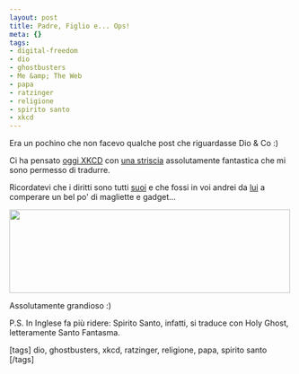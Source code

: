 ```yaml
--- 
layout: post
title: Padre, Figlio e... Ops!
meta: {}
tags: 
- digital-freedom
- dio
- ghostbusters
- Me &amp; The Web
- papa
- ratzinger
- religione
- spirito santo
- xkcd
---
```

Era un pochino che non facevo qualche post che riguardasse Dio & Co :)  
  
Ci ha pensato [oggi XKCD](http://www.xkcd.com/459/) con [una striscia](http://www.xkcd.com/459/) assolutamente fantastica che mi sono permesso di tradurre.  
  
Ricordatevi che i diritti sono tutti [suoi](http://www.xkcd.com/459/) e che fossi in voi andrei da [lui](http://www.xkcd.com/459/) a comperare un bel po' di magliette e gadget...  
  
<img src="http://www.lastknight.com/download/2008/08/holy_ghost.png" alt="" title="holy_ghost" width="500" height="149" class="aligncenter size-full wp-image-853" />  
  
Assolutamente grandioso :)  
  
P.S. In Inglese fa più ridere: Spirito Santo, infatti, si traduce con Holy Ghost, letteramente Santo Fantasma.  
  
[tags] dio, ghostbusters, xkcd, ratzinger, religione, papa, spirito santo [/tags]
 
